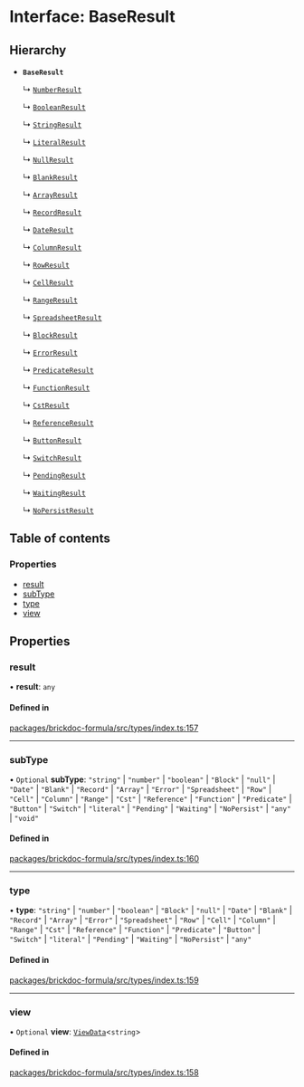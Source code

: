 # Interface: BaseResult

## Hierarchy

- **`BaseResult`**

  ↳ [`NumberResult`](NumberResult.md)

  ↳ [`BooleanResult`](BooleanResult.md)

  ↳ [`StringResult`](StringResult.md)

  ↳ [`LiteralResult`](LiteralResult.md)

  ↳ [`NullResult`](NullResult.md)

  ↳ [`BlankResult`](BlankResult.md)

  ↳ [`ArrayResult`](ArrayResult.md)

  ↳ [`RecordResult`](RecordResult.md)

  ↳ [`DateResult`](DateResult.md)

  ↳ [`ColumnResult`](ColumnResult.md)

  ↳ [`RowResult`](RowResult.md)

  ↳ [`CellResult`](CellResult.md)

  ↳ [`RangeResult`](RangeResult.md)

  ↳ [`SpreadsheetResult`](SpreadsheetResult.md)

  ↳ [`BlockResult`](BlockResult.md)

  ↳ [`ErrorResult`](ErrorResult.md)

  ↳ [`PredicateResult`](PredicateResult.md)

  ↳ [`FunctionResult`](FunctionResult.md)

  ↳ [`CstResult`](CstResult.md)

  ↳ [`ReferenceResult`](ReferenceResult.md)

  ↳ [`ButtonResult`](ButtonResult.md)

  ↳ [`SwitchResult`](SwitchResult.md)

  ↳ [`PendingResult`](PendingResult.md)

  ↳ [`WaitingResult`](WaitingResult.md)

  ↳ [`NoPersistResult`](NoPersistResult.md)

## Table of contents

### Properties

- [result](BaseResult.md#result)
- [subType](BaseResult.md#subtype)
- [type](BaseResult.md#type)
- [view](BaseResult.md#view)

## Properties

### <a id="result" name="result"></a> result

• **result**: `any`

#### Defined in

[packages/brickdoc-formula/src/types/index.ts:157](https://github.com/brickdoc/brickdoc/blob/main/packages/brickdoc-formula/src/types/index.ts#L157)

---

### <a id="subtype" name="subtype"></a> subType

• `Optional` **subType**: `"string"` \| `"number"` \| `"boolean"` \| `"Block"` \| `"null"` \| `"Date"` \| `"Blank"` \| `"Record"` \| `"Array"` \| `"Error"` \| `"Spreadsheet"` \| `"Row"` \| `"Cell"` \| `"Column"` \| `"Range"` \| `"Cst"` \| `"Reference"` \| `"Function"` \| `"Predicate"` \| `"Button"` \| `"Switch"` \| `"literal"` \| `"Pending"` \| `"Waiting"` \| `"NoPersist"` \| `"any"` \| `"void"`

#### Defined in

[packages/brickdoc-formula/src/types/index.ts:160](https://github.com/brickdoc/brickdoc/blob/main/packages/brickdoc-formula/src/types/index.ts#L160)

---

### <a id="type" name="type"></a> type

• **type**: `"string"` \| `"number"` \| `"boolean"` \| `"Block"` \| `"null"` \| `"Date"` \| `"Blank"` \| `"Record"` \| `"Array"` \| `"Error"` \| `"Spreadsheet"` \| `"Row"` \| `"Cell"` \| `"Column"` \| `"Range"` \| `"Cst"` \| `"Reference"` \| `"Function"` \| `"Predicate"` \| `"Button"` \| `"Switch"` \| `"literal"` \| `"Pending"` \| `"Waiting"` \| `"NoPersist"` \| `"any"`

#### Defined in

[packages/brickdoc-formula/src/types/index.ts:159](https://github.com/brickdoc/brickdoc/blob/main/packages/brickdoc-formula/src/types/index.ts#L159)

---

### <a id="view" name="view"></a> view

• `Optional` **view**: [`ViewData`](ViewData.md)<`string`\>

#### Defined in

[packages/brickdoc-formula/src/types/index.ts:158](https://github.com/brickdoc/brickdoc/blob/main/packages/brickdoc-formula/src/types/index.ts#L158)
